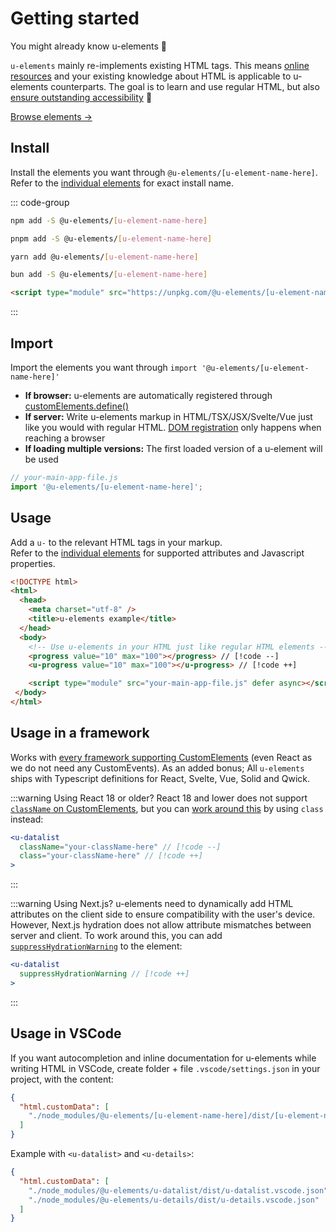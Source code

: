 # Getting started

You might already know u-elements :tada:

`u-elements` mainly re-implements existing HTML tags. This means [online resources](https://developer.mozilla.org/en-US/docs/Web/HTML/Element/) and your existing knowledge about HTML is applicable to u-elements counterparts. The goal is to learn and use regular HTML, but also [ensure outstanding accessibility](/guide/why) :rocket:

[Browse elements &rarr;](/elements/)

## Install

Install the elements you want through `@u-elements/[u-element-name-here]`.
<br aria-hidden="true" />Refer to the [individual elements](/elements/) for exact install name.

::: code-group

```bash [NPM]
npm add -S @u-elements/[u-element-name-here]
```

```bash [PNPM]
pnpm add -S @u-elements/[u-element-name-here]
```

```bash [Yarn]
yarn add @u-elements/[u-element-name-here]
```

```bash [Bun]
bun add -S @u-elements/[u-element-name-here]
```

```html [CDN]
<script type="module" src="https://unpkg.com/@u-elements/[u-element-name-here]@latest/dist/[u-element-name-here].js"></script>
```

:::

## Import
Import the elements you want through `import '@u-elements/[u-element-name-here]'`
- **If browser:** u-elements are automatically registered through [customElements.define()](https://developer.mozilla.org/en-US/docs/Web/API/CustomElementRegistry/define)
- **If server:** Write u-elements markup in HTML/TSX/JSX/Svelte/Vue just like you would with regular HTML.
[DOM registration](https://developer.mozilla.org/en-US/docs/Web/API/CustomElementRegistry/define) only happens when reaching a browser
- **If loading multiple versions:** The first loaded version of a u-element will be used


```js
// your-main-app-file.js
import '@u-elements/[u-element-name-here]';
```

## Usage

Add a `u-` to the relevant HTML tags in your markup.
<br aria-hidden="true" />Refer to the [individual elements](/elements/) for supported attributes and Javascript properties.

```html [u-progress]
<!DOCTYPE html>
<html>
  <head>
    <meta charset="utf-8" />
    <title>u-elements example</title>
  </head>
  <body>
    <!-- Use u-elements in your HTML just like regular HTML elements -->
    <progress value="10" max="100"></progress> // [!code --]
    <u-progress value="10" max="100"></u-progress> // [!code ++]

    <script type="module" src="your-main-app-file.js" defer async></script>
 </body>
</html>
```

## Usage in a framework

Works with [every framework supporting CustomElements](https://custom-elements-everywhere.com/) (even React as we do not need any CustomEvents).
As an added bonus; All `u-elements` ships with Typescript definitions for  React, Svelte, Vue, Solid and Qwick.

:::warning Using React 18 or older?
React 18 and lower does not support [`className` on CustomElements](https://github.com/facebook/react/issues/4933),
but you can [work around this](https://react.dev/reference/react-dom/components#custom-html-elements) by using `class` instead:

```jsx
<u-datalist
  className="your-className-here" // [!code --]
  class="your-className-here" // [!code ++]
>
```
:::

:::warning Using Next.js?
u-elements need to dynamically add HTML attributes on the client side to ensure compatibility with the user's device. However, Next.js hydration does not allow attribute mismatches between server and client. To work around this, you can add [`suppressHydrationWarning`](https://nextjs.org/docs/messages/react-hydration-error) to the element:

```jsx
<u-datalist
  suppressHydrationWarning // [!code ++]
>
```
:::

## Usage in VSCode

If you want autocompletion and inline documentation for u-elements while writing HTML in VSCode, 
create folder + file `.vscode/settings.json` in your project, with the content:

```json
{
  "html.customData": [
    "./node_modules/@u-elements/[u-element-name-here]/dist/[u-element-name-here].vscode.json"
  ]
}
```

Example with `<u-datalist>` and `<u-details>`:

```json
{
  "html.customData": [
    "./node_modules/@u-elements/u-datalist/dist/u-datalist.vscode.json",
    "./node_modules/@u-elements/u-details/dist/u-details.vscode.json"
  ]
}
```
